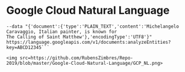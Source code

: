 # Google Cloud Natural Language

```curl -X POST -H "Authorization Bearer: 5/ABCD12345" -H "Content-Type: application/json; charset=utf-8" 
--data "{'document':{'type':'PLAIN_TEXT','content':'Michelangelo Caravaggio, Italian painter, is known for 
The Calling of Saint Matthew'},'encodingType':'UTF8'}" 
https://language.googleapis.com/v1/documents:analyzeEntities?key=ABCD12345```  

<img src=https://github.com/RubensZimbres/Repo-2019/blob/master/Google-Cloud-Natural-Language/GCP_NL.png>
